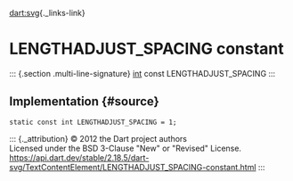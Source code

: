 [dart:svg](../../dart-svg/dart-svg-library){._links-link}

LENGTHADJUST\_SPACING constant
==============================

::: {.section .multi-line-signature}
[int](../../dart-core/int-class) const LENGTHADJUST\_SPACING
:::

Implementation {#source}
--------------

``` {.language-dart data-language="dart"}
static const int LENGTHADJUST_SPACING = 1;
```

::: {._attribution}
© 2012 the Dart project authors\
Licensed under the BSD 3-Clause \"New\" or \"Revised\" License.\
<https://api.dart.dev/stable/2.18.5/dart-svg/TextContentElement/LENGTHADJUST_SPACING-constant.html>
:::
